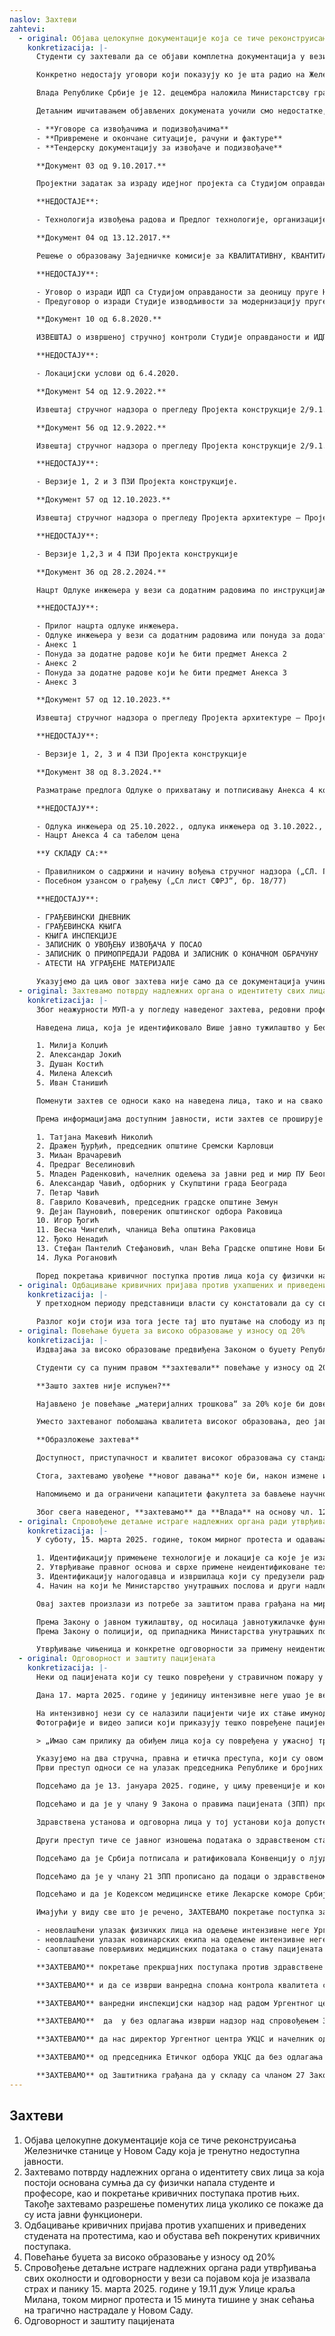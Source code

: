 ```yaml
---
naslov: Захтеви
zahtevi:
  - original: Објава целокупне документације која се тиче реконструисања Железничке станице у Новом Саду која је тренутно недоступна јавности.
    konkretizacija: |-
      Студенти су захтевали да се објави комплетна документација у вези са реконструкцијом Железничке станице у Новом Саду. Првобитни одговор на овако постављен захтев био је да документацијом располаже само Тужилаштво, да би убрзо након тога она била непотпуно објављена од стране других државних органа. Наше колеге са техничких факултета, као и из Удружења архитеката Србије, уочиле су да у објављеним документима недостаје кључна документација неопходна за утврђивање кривичне одговорности лица која су руководила реконструкцијом Железничке станице и била на њој ангажована.

      Конкретно недостају уговори који показују ко је шта радио на Железничкој станици и колико је то коштало, зашто је цена реконструкције скочила пет пута, као и ко је одговоран што је Железничка станица два пута свечано отварана без употребне дозволе.

      Влада Републике Србије је 12. децембра наложила Министарстсву грађевинарства, саобраћаја и инфраструктуре (МГСИ) да објави сва документа која том министарству „стоје на располагању“ и која се „тичу могућег извршења кривичног дела услед обрушавања надстрешнице на станичној згради у Новом Саду“. Оваква формулација оставља простор Министарству да не објави неки документ јер га нема на располагању или сматра да није у вези са обрушавањем надстрешнице. Као последица наведеног, објављеноје 195 докумената наспрам 857 колико их има Тужилаштво.

      Детаљним ишчитавањем објављених докумената уочили смо недостатке, од којих као кључне издвајамо:

      - **Уговоре са извођачима и подизвођачима**
      - **Привремене и окончане ситуације, рачуни и фактуре**
      - **Тендерску документацију за извођаче и подизвођаче**

      **Документ 03 од 9.10.2017.**

      Пројектни задатак за израду идејног пројекта са Студијом оправданости модернизације, реконструкције и изградње пруге БГ-СУ-државна граница.

      **НЕДОСТАЈЕ**:

      - Технологија извођења радова и Предлог технологије, организације и динамике извођења радова у складу са карактеристикама пројектованих објеката (налог из пројектног задатка).

      **Документ 04 од 13.12.2017.**

      Решење о образовању Заједничке комисије за КВАЛИТАТИВНУ, КВАНТИТАТИВНУ И ФИНАНСИЈСКУ КОНТРОЛУ ДОКУМЕНТАЦИЈЕ која је предмет Уговора о изради Идејног пројекта са Студијом оправданости за деоницу пруге НС-СУ-државна границ**а.**

      **НЕДОСТАЈУ**:

      - Уговор о изради ИДП са Студијом оправданости за деоницу пруге НС-СУ-државна граница (Келебија) број 340-01-00493/2017-04 од 20.10.2017. између РС, Саобраћајног института ЦИП и Инфраструктуре железнице Србије ад.
      - Предуговор о изради Студије изводљивости за модернизацију пруге БГ-СУ-државна граница (Келебија) од 14.4.2015. број 340-01-00073/2015-01 између РС и Саобраћајногинститута ЦИП.

      **Документ 10 од 6.8.2020.**

      ИЗВЕШТАЈ о извршеној стручној контроли Студије оправданости и ИДП-а.

      **НЕДОСТАЈУ**:

      - Локацијски услови од 6.4.2020.

      **Документ 54 од 12.9.2022.**

      Извештај стручног надзора о прегледу Пројекта конструкције 2/9.1.1.1. – статички прорачун – Верзија 3 Пројекта за извођење (ПЗИ).

      **Документ 56 од 12.9.2022.**

      Извештај стручног надзора о прегледу Пројекта конструкције 2/9.1.1.1. – детаљи арматуре и челика - Верзија 3 Пројектазаизвођење (ПЗИ).

      **НЕДОСТАЈУ**:

      - Верзије 1, 2 и 3 ПЗИ Пројекта конструкције.

      **Документ 57 од 12.10.2023.**

      Извештај стручног надзора о прегледу Пројекта архитектуре – Пројекта за извођење (ПЗИ) – Верзија 4

      **НЕДОСТАЈУ**:

      - Верзије 1,2,3 и 4 ПЗИ Пројекта конструкције

      **Документ 36 од 28.2.2024.**

      Нацрт Одлуке инжењера у вези са додатним радовима по инструкцијама финансијера / наручиоца који ће бити предмет Анекса 4.

      **НЕДОСТАЈУ**:

      - Прилог нацрта одлуке инжењера.
      - Одлуке инжењера у вези са додатним радовима или понуда за додатне радове који ће бити предмет Анекса 1.
      - Анекс 1
      - Понуда за додатне радове који ће бити предмет Анекса 2
      - Анекс 2
      - Понуда за додатне радове који ће бити предмет Анекса 3
      - Анекс 3

      **Документ 57 од 12.10.2023.**

      Извештај стручног надзора о прегледу Пројекта архитектуре – Пројекта за извођење (ПЗИ) – верзија 4

      **НЕДОСТАЈУ**:

      - Верзије 1, 2, 3 и 4 ПЗИ Пројекта конструкције

      **Документ 38 од 8.3.2024.**

      Разматрање предлога Одлуке о прихватању и потписивању Анекса 4 комерцијалног уговора од 07.07.2018.

      **НЕДОСТАЈУ**:

      - Одлука инжењера од 25.10.2022., одлука инжењера од 3.10.2022., одлука инжењера од 8.3.2024.
      - Нацрт Анекса 4 са табелом цена

      **У СКЛАДУ СА:**

      - Правилником о садржини и начину вођења стручног надзора („СЛ. Гласник РС“, бр. 22/2015 и 24/2017)
      - Посебном узансом о грађењу („Сл лист СФРЈ“, бр. 18/77)

      **НЕДОСТАЈУ**:

      - ГРАЂЕВИНСКИ ДНЕВНИК
      - ГРАЂЕВИНСКА КЊИГА
      - КЊИГА ИНСПЕКЦИЈЕ
      - ЗАПИСНИК О УВОЂЕЊУ ИЗВОЂАЧА У ПОСАО
      - ЗАПИСНИК О ПРИМОПРЕДАЈИ РАДОВА И ЗАПИСНИК О КОНАЧНОМ ОБРАЧУНУ
      - АТЕСТИ НА УГРАЂЕНЕ МАТЕРИЈАЛЕ

      Указујемо да циљ овог захтева није само да се документација учини доступном јавности, већ да се подстакне Тужилаштво да у оквиру свог система функционисања исту прегледа, те да након тога предузме кораке који су предвиђени законом.
  - original: Захтевамо потврду надлежних органа о идентитету свих лица за која постоји основана сумња да су физички напала студенте и професоре, као и покретање кривичних поступака против њих. Такође захтевамо разрешење поменутих лица уколико се покаже да су иста јавни функционери.
    konkretizacija: |-
      Због неажурности МУП-а у погледу наведеног захтева, редовни професор и декан Факултета драмских уметности (ФДУ) је 2.12.2024. у име факултета поднео кривичну пријаву Трећем основном јавном тужилаштву. Поднета кривична пријава се односи на лица за која постоји основана сумња да су дана 22.11.2024. физички насрнула на студенте и професоре поменутог факултета, те да су извршила кривично дело Насилничко понашање као и Насилничко понашање на јавном скупу или спортској приредби.

      Наведена лица, која је идентификовало Више јавно тужилаштво у Београду, су:

      1. Милија Колџић
      2. Александар Јокић
      3. Душан Костић
      4. Милена Алексић
      5. Иван Станишић

      Поменути захтев се односи како на наведена лица, тако и на свако будуће лице које буде физички напало студенте и професоре и сва друга лица која учествују у мирним грађанским окупљањима.

      Према информацијама доступним јавности, исти захтев се проширује и на лица чији идентитет још увек није потврђен од стране надлежних органа, а за која се сумња да су:

      1. Татјана Макевић Николић
      2. Дражен Ђурђић, председник општине Сремски Карловци
      3. Миљан Врачаревић
      4. Предраг Веселиновић
      5. Младен Раденковић, начелник одељења за јавни ред и мир ПУ Београд
      6. Александар Чавић, одборник у Скупштини града Београда
      7. Петар Чавић
      8. Гаврило Ковачевић, председник градске општине Земун
      9. Дејан Пауновић, повереник општинског одбора Раковица
      10. Игор Ђогић
      11. Весна Чингелић, чланица Већа општина Раковица
      12. Ђоко Ненадић
      13. Стефан Пантелић Стефановић, члан Већа Градске општине Нови Београд
      14. Лука Рогановић

      Поред покретања кривичног поступка против лица која су физички нападала професоре и студенте, и за која ће се то тек потврдити, а ако се испостави да су та лица јавни функционери, у смислу чл. 2, ст. 1, тач. 3-4 Закона о спречавању корупције и чл. 112, ст. 3 Кривичног законика, упоредо захтевамо да се иста разреше дужности.
  - original: Одбацивање кривичних пријава против ухапшених и приведених студената на протестима, као и обустава већ покренутих кривичних поступака.
    konkretizacija: |-
      У претходном периоду представници власти су констатовали да су сви учесници грађанских протеста пуштени на слободу. Међутим, то се не сматра успуњењем захтева.

      Разлог који стоји иза тога јесте тај што пуштање на слободу из притвора не гарантује да та лица неће бити кривично гоњена, нити да против њих неће бити донета осуђујућа пресуда. У складу с изнетим, захтевамо да се против свих студената и професора учесника грађанских протеста одбаце кривичне пријаве, а уколико је кривични поступак у току, да се исти обустави.
  - original: Повећање буџета за високо образовање у износу од 20%
    konkretizacija: |-
      Издвајања за високо образовање предвиђена Законом о буџету Републике Србије за 2025. годину из извора Општих прихода и примања буџета износе **60,15 милијарди динара**. У састав издвајања за високо образовање улазе ставке буџета _Више и универзитетско образовање_ (глава 26.4), _Студентски стандард_ (глава 26.5) и _Криминалистичко полицијски универзитет_ (глава 15.1).

      Студенти су са пуним правом **захтевали** повећање у износу од 20% претходно поменутих средстава (тј. повећање за око **12,03 милијарди динара**, односно **102,8 милиона евра**), које би ниво улагања у високо образовање приближило нивоу улагања земаља централне и источне Европе (1,71%БДП, према методологији _OECD_).

      **Зашто захтев није испуњен?**

      Најављено је повећање „материјалних трошкова“ за 20% које би довело до повећања укупног буџета у износу од тек 4% (тј. 22 милиона евра). „Материјални трошкови“, дакле, означавају **тек сегмент буџета** за _Више и универзитетско образовање_.

      Уместо захтеваног побољшања квалитета високог образовања, део јавности доведен је у заблуду да је захтев испуњен.

      **Образложење захтева**

      Доступност, приступачност и квалитет високог образовања су стандард прогресивног друштва и његово финансирање не сме бити упитно. Држава је дужна да обезбеди услове у којима је високо образовање избор који је доступан свима, уз квалитет који је конкурентан на светским ранг-листама универзитета. Пребацивањем финансијског терета са студената на примања из буџета значајно би се олакшали услови студирања на свим нивоима студија, те би се омогућила већа партиципација финансијски угрожених категорија друштва у високом образовању.

      Стога, захтевамо увођење **новог давања** које би, након измене и допуне Закона о високом образовању, факултетима обезбедило средства **у висини од 50% укупне вредности ЕСПБ бодова** које би студенти иначе плаћали. Тиме би се издвајања за високо образовање повећала, без промене саме цене ЕСПБ бода (коју одређују факултети), а **студенти би плаћали 50% нижу школарину од целокупног износа**. Сматрамо да је ово први корак ка бесплатном образовању. Даље, захтевамо да се остатак средстава равномерно расподели између осталих ставки буџетских глава _Студентски стандард_ и _Више и универзитетско образовање_, изузимајући зараде и др. приходе запослених.

      Напомињемо и да ограничени капацитети факултета за бављење научно-истраживачким радом спутавају друштво у погледу технолошких и економских потенцијала, док недовољно финансирање истраживања последично доводи до девалуације стручног кадра и подстиче његово исељавање из земље.

      Због свега наведеног, **захтевамо** да **Влада** на основу чл. 123 тч. 4 Устава Републике Србије и чл. 150. ст. 1. а у вези са чл. 171. Пословника Народне скупштине, поднесе Народној скупштини **Предлог о изменама и допунама Закона о буџету Републике Србије** за 2025. годину, у сврхе повећања буџета за високо образовање у износу од **12,03 милијарде динара**. Такође. захтевамо **измену и допуну Закона о високом образовању** у којем би се држава обавезала на учешће од 50% од укупне вредности ЕСПБ бода. Сматрамо да су захтеви испуњени када Народна скупштина коначно усвоји поднети Предлог у изворном облику, уз захтевану измену и допуну Закона о високом образовању. Подсећамо да је у складу са чл. 106 Устава Републике Србије могуће и сазивање ванредног заседања, што би довело до скорије деблокаде факултета, под условом да су претходно испуњена прва три захтева. Испуњењем ових захтева, ниво издвајања за високо образовање износио би 110,55 милијарди динара и удео издатака за високошколско образовање у Србији би тиме достигао **1,11% бруто домаћег производа**, што сматрамо минималним прихватљивим нивоом улагања и у будућим Законима о буџету.
  - original: Спровођење детаљне истраге надлежних органа ради утврђивања свих околности и одговорности у вези са појавом која је изазвала страх и панику 15. марта 2025. године у 19.11 дуж Улице краља Милана, током мирног протеста и 15 минута тишине у знак сећања на трагично настрадале у Новом Саду.
    konkretizacija: |-
      У суботу, 15. марта 2025. године, током мирног протеста и одавања поште настрадалима у Новом Саду, дошло је до појаве непознатог порекла, која је изазвала страх и панику међу грађанима. Имајући у виду озбиљност овог догађаја и потенцијалне безбедносне импликације, а у складу са законским обавезама надлежних органа у области очувања јавног реда, мира и безбедности грађана, захтевамо спровођење детаљне истраге, као и утврђивање свих  релевантних околности, укључујући:  

      1. Идентификацију примењене технологије и локације са које је изазвана неидентификована појава; 
      2. Утврђивање правног основа и сврхе примене неидентификоване технологије, као и утврђивање основаности и оправданости њене примене 15. марта 2025. године; 
      3. Идентификацију налогодавца и извршилаца који су предузели радњу која је довела до неидентификоване појаве, те покретање одговарајућег поступка у складу са законом, без  одлагања; 
      4. Начин на који ће Министaрство унутрашњих послова и други надлежни органи убудуће спречити неосновану и неоправдану примену неидентификоване технологије као  средства принуде током мирних окупљања грађана.  

      Овај захтев произлази из потребе за заштитом права грађана на мирно окупљање, које је јасно дефинисано Уставом Републике Србије и Законом о јавном окупљању. Права на слободу окупљања и изражавања мишљења представљају једне од основних стубова демократског друштва. Евидентно је да је ово чин застрашивања грађана и нарушавање основних људских права.  

      Према Закону о јавном тужилаштву, од носилаца јавнотужилачке функције очекује се да стручно, савесно, непристрасно, правично и без непотребног одлагања врше ту функцију, као и да се поштује самосталност у раду јавног тужилаштва.  
      Према Закону о полицији, од припадника Министарства унутрашњих послова очекује се да се понашају професионално, да делају непристрасно и деполитизовано, као и да поштују законске прописе.   

      Утврђивање чињеница и конкретне одговорности за примену неидентификоване технологије која је употребљена као средство принуде током мирног одавања поште настрадалима у Новом Саду представља кључни корак ка осигурању заштите људских права и спречавању сличних појава у будућности.
  - original: Одговорност и заштиту пацијената
    konkretizacija: |-
      Неки од пацијената који су тешко повређени у стравичном пожару у месту Кочани у Северној Македонији превезени су на лечење у Београд и смештени на одељење за интензивну негу Ургентног центра Универзитетског клиничког центра Србије (УКЦС). 

      Дана 17. марта 2025. године у јединицу интензивне неге ушао је велики број физичких лица укључујући председника Републике Србије, министра здравља у оставци и новинарску екипу. Ова лица су прекршила низ хигијенских мера које имају за циљ заштиту пацијената од ризичних фактора који могу до доведу до озбиљног угрожавања здравља и живота пацијената. Пропусти, између осталог, укључују: некоришћење адекватне обуће и одеће, некоришћење адекватне заштитне опреме за аудиовизуалну опрему, неправилно ношење заштитног мантила, уклањање заштитне маске приликом давање изјава за медије, додиривање пацијената без коришћења заштитних рукавца. 

      На интензивној нези су се налазили пацијенти чије их стање имунодефицијенције, настало због термичког оштећења коже, ставља у екстреман ризик од инфекција које би извесно угрозиле њихово здравље и живот, а од којих су посебно опасне и етички и професионално недопустиве превентабилне болничке инфекције. Овим пропустима флагрантно су прекршена правила медицинске струке и етике. 
      Фотографије и видео записи који приказују тешко повређене пацијенте објављени су у домаћим медијима. Напомињемо да су ови пацијенти страни држављани, међу којима велики број малолетних лица. Неки од записа доказују и приступ неовлашћеног лица температурној листи пацијента, а која представља поверљив медицински документ. Јавност је изјавом председника Републике Србије за медије стекла увид и у поверљиве медицинске информације које су изнете на следећи начин:

      > „Имао сам прилику да обиђем лица која су повређена у ужасној трагедији у Кочанима у Северној Македонији. Овде на Клиничком центру лежи деветоро њих. Ја сам обишао претходно њих двоје, онда смо заједно обишли њих седморо. Последње лице које смо обишли је у животној опасности, остали нису, иако то не би требало да се каже. Степен опекотина је од четири посто, да не бих плашио породице, до много вишег нивоа.”

      Указујемо на два стручна, правна и етичка преступа, који су овом приликом учињени.
      Први преступ односи се на улазак председника Републике и бројних чланова новинарских екипа у јединицу интензивне неге једне од најугледнијих здравствених установа у Србији, и то без одговарајуће заштите, чиме је угрожено здравље пацијената са опекотинама који су подложни инфекцијама. Једна од фотографија показује чак да председник Републике без заштитних рукавица додирује таквог пацијената.

      Подсећамо да је 13. јануара 2025. године, у циљу превенције и контроле ширења респираторних инфекција, Централна комисија за болничке инфекције УКЦС увела забрану посета хоспитализованим пацијентима на свим клиникама УКЦС.

      Подсећамо и да је у члану 9 Закона о правима пацијената (ЗПП) прописано да пацијент има право на благовремену и квалитетну здравствену услугу, у складу са својим здравственим стањем и утврђеним стручним стандардима. Право на квалитет здравствене услуге подразумева одговарајући ниво пружања здравствених услуга и хуманог односа према пацијенту. У члану 10 ЗПП гарантовано је право пацијената на безбедност у остваривању здравствене заштите и у том смислу здравствена установа је дужна да се стара о безбедности у пружању здравствене заштите, као и да континуирано прати факторе ризика и преузима мере за његово снижење.

      Здравствена установа и одговорна лица у тој установи која допусте да велики број неовлашћених и неадекватно обучених лица уђе на одељење интензивне неге и снима, фотографише и, чак, додирује тешке пацијенте крше елементарна правила струке и протоколе у поступању с имунокомпромитованим пацијентима.

      Други преступ тиче се јавног изношења података о здравственом стању пацијената.

      Подсећамо да је Србија потписала и ратификовала Конвенцију о лјудским правима и биомедицини, којом је прописано да свако има право на поштовање приватног живота у вези са информацијама о своме здрављу (члан 10 Конвенције). Европски суд за људска права у својој пракси нарочито инсистира на заштити права на поштовање приватности у контексту заштите података о здрављу. Дужност је државе не само да обезбеди услове за уживање права на достојанство и приватност, него и да активно обезбеди да се та права НЕ повређују.

      Подсећамо да је у члану 21 ЗПП прописано да подаци о здравственом стању представљају нарочито осетљиве податке о личности пацијента. Те податке су дужни да чувају сви здравствени радници и сарадници, као и сва друга лица запослена у здравственим установама и организацијама здравственог осигурања, којима су ти подаци доступни искључиво зарад обављања њихове законом уређене делатности. Свако ко неовлашћено, односно без пристанка пацијента или законског заступника, износи у јавност податке о туђем здравственом стању, одговоран је за одавање нарочито осетљивих података. Наведена лица могу бити ослобођена дужности чувања здравствених података пацијената само на основу писменог пристанка пацијента, односно његовог законског заступника, или на основу одлуке суда (члан 22 ЗПП). Повреда обавезе чувања нарочито осетљивих података о личности пацијента прекршајно је санкционисана.

      Подсећамо и да је Кодексом медицинске етике Лекарске коморе Србије (ЛКС) прописано да у професионалну тајну спадају сва сазнања лекара о пацијенту и о његовом личном, породичном и социјалном окружењу, као и све информације у вези са утврђивањем, лечењем и праћењем болести до којих је дошао приликом обављања позива. Тајна се одаје само у потребној мери и само одговарајућој особи којој су те информације потребне ради спречавања последица. Поврх тога, када је то допуштено, подаци о пацијенту могу бити саопштени само на начин на који је анонимност пацијената обезбеђена. При томе, мора бити обезбеђено поштовање личног достојанства пацијента. Сматрамо да је одговорност Лекарске коморе Србије да се без одлагања огласи о бескрупулозном кршењу свих професионалних и етичких принципа лекарске струке. 

      Имајући у виду све што је речено, ЗАХТЕВАМО покретање поступка за утврђивање одговорности и разрешење директора УКЦС проф. др Јелене Друловић, директора Ургентног центра УКЦС доц. др Марка Ерцеговца начелника одељења интензивне неге Ургентног центра УКЦС доц. др Душана Мицића због тога што су омогућили односно нису спречили:

      - неовлашћени улазак физичких лица на одељење интензивне неге Ургентног центра УКЦС и то без адекватне заштитне опреме, чиме је створена повећана опасност по здравље и живот имунокомпромитованих пацијената;
      - неовлашћени улазак новинарских екипа на одељење интензивне неге Ургентног центра УКЦС и фотографисање и снимање пацијената који су тамо збринути, чиме је повређено лично достојанство и створена повећана опасност по здравље и живот имунокомпромитованих пацијената;
      - саопштавање поверљивих медицинских података о стању пацијената који су смештени на одељење интензивне неге Ургентног центра УКЦС неовлашћеним лицима, а које је председник Републике Србије изнео у јавност, чиме је повређено достојанство пацијената, миран породичан живот и право на приватност тих пацијената.

      **ЗАХТЕВАМО** покретање прекршајних поступака против здравствене установе, одговорних лица у здравственој установи и здравствених радника који су прекршили обавезу чувања нарочито осетљивих података о личности пацијента супротно одредбама чл. 21 и 22 ЗОПП.

      **ЗАХТЕВАМО** и да се изврши ванредна спољна контрола квалитета стручног рада Ургентног центра УКЦС у складу са чланом 191 Закона о здравственој заштити (ЗЗЗ) те да се закључак и препоруке о извршеном надзору ставе на увид јавности, уз поштовање заштите података о личности.

      **ЗАХТЕВАМО** ванредни инспекцијски надзор над радом Ургентног центра УКЦС те да се извештај о утврђеним повредама и датим препорукама стави на увид јавности у складу са чланом 246 ЗЗЗ и Законом о инспекцијском надзору, уз поштовање заштите података о личности.

      **ЗАХТЕВАМО**  да  y без одлагања изврши надзор над спровођењем Закона о заштити података о личности у Ургентном центру УКЦС, односно спроведе инспекцијски надзор у складу са својим овлашћењима из члана 78 и 79 Закона о заштити података о личности. 

      **ЗАХТЕВАМО** да нас директор Ургентног центра УКЦС и начелник одељења интензивне неге Ургентног центра УКЦС без одлагања обавесте о протоколима за поступање у јединицама интензивне неге.

      **ЗАХТЕВАМО** од председника Етичког одбора УКЦС да без одлагања сазове и одржи јавну седницу Етичког одбора и да студентима Медицинског факултета у блокади и јавности доставе писмени налаз и мишљење о томе да ли је 17. марта 2025. године дошло до повреде Етичког  и Пословног кодекса пуштањем неовлашћених лица у јединицу интензивне неге Ургентног центра УКЦС.

      **ЗАХТЕВАМО** од Заштитника грађана да у складу са чланом 27 Закона о заштитнику грађана спроведе поступак контроле рада Ургентног центра УКЦС у вези са повредом права из области здравствене заштите и угрожавањем здравља и живота пацијената на дан 17. марта 2025. године.
---
```

## Захтеви

1. Објава целокупне документације која се тиче реконструисања Железничке станице у Новом Саду која је тренутно недоступна јавности.
2. Захтевамо потврду надлежних органа о идентитету свих лица за која постоји основана сумња да су физички напала студенте и професоре, као и покретање кривичних поступака против њих. Такође захтевамо разрешење поменутих лица уколико се покаже да су иста јавни функционери.
3. Одбацивање кривичних пријава против ухапшених и приведених студената на протестима, као и обустава већ покренутих кривичних поступака.
4. Повећање буџета за високо образовање у износу од 20%
5. Спровођење детаљне истраге надлежних органа ради утврђивања свих околности и одговорности у вези са појавом која је изазвала страх и панику 15. марта 2025. године у 19.11 дуж Улице краља Милана, током мирног протеста и 15 минута тишине у знак сећања на трагично настрадале у Новом Саду.
6. Одговорност и заштиту пацијената

